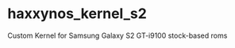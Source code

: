 haxxynos_kernel_s2
==================

Custom Kernel for Samsung Galaxy S2 GT-i9100 stock-based roms
